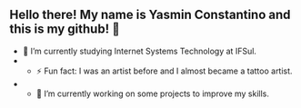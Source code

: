 ## Hello there! My name is Yasmin Constantino and this is my github! 👋

  - 🌱 I’m currently studying Internet Systems Technology at IFSul.
  - - ⚡ Fun fact: I was an artist before and I almost became a tattoo artist.
  - - 🔭 I’m currently working on some projects to improve my skills.


<!--
**yasminconstantino/yasminconstantino** is a ✨ _special_ ✨ repository because its `README.md` (this file) appears on your GitHub profile.

Here are some ideas to get you started:

- 🌱 I’m currently learning ...
- 👯 I’m looking to collaborate on ...
- 🤔 I’m looking for help with ...
- 💬 Ask me about ...
- 📫 How to reach me: ...
- 😄 Pronouns: ...
-->
